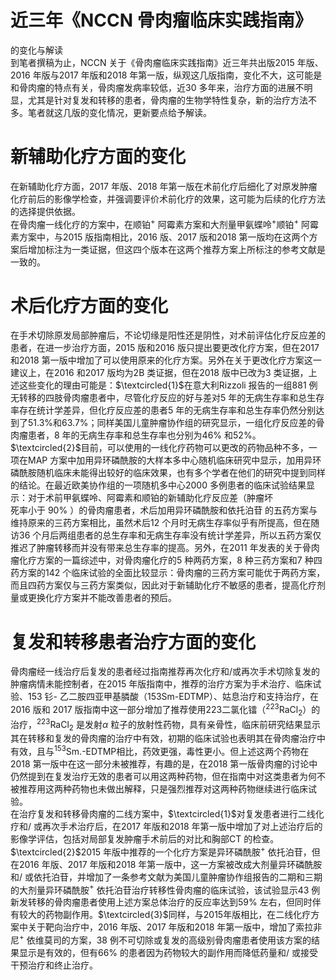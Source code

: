 # 近三年《NCCN 骨肉瘤临床实践指南》  
的变化与解读  
到笔者撰稿为止，NCCN 关于《骨肉瘤临床实践指南》近三年共出版2015 年版、2016 年版与2017 年版和2018 年第一版，纵观这几版指南，变化不大，这可能是和骨肉瘤的特点有关，骨肉瘤发病率较低，近30 多年来，治疗方面的进展不明显，尤其是针对复发和转移的患者，骨肉瘤的生物学特性复杂，新的治疗方法不多。笔者就这几版的变化情况，更新要点给予解读。  
#  新辅助化疗方面的变化  
在新辅助化疗方面，2017 年版、2018 年第一版在术前化疗后细化了对原发肿瘤化疗前后的影像学检查，并强调要评价术前化疗的效果，这可能为后续的化疗方法的选择提供依据。  
在骨肉瘤一线化疗的方案中，在顺铂$^+$ 阿霉素方案和大剂量甲氨蝶呤$^+$顺铂$^+$ 阿霉素方案中，与2015 版指南相比，2016 版、2017 版和2018 第一版均在这两个方案后增加标注为一类证据，但这四个版本在这两个推荐方案上所标注的参考文献是一致的。  
#  术后化疗方面的变化  
在手术切除原发局部肿瘤后，不论切缘是阳性还是阴性，对术前评估化疗反应差的患者，在进一步治疗方面，2015 版和2016 版只提出要更改化疗方案，但在2017 和2018 第一版中增加了可以使用原来的化疗方案。另外在关于更改化疗方案这一建议上，在2016 和2017 版均为2B 类证据，但在2018 版中已改为3 类证据，上述这些变化的理由可能是：$\textcircled{1}$在意大利Rizzoli 报告的一组881 例无转移的四肢骨肉瘤患者中，尽管化疗反应的好与差对5 年的无病生存率和总生存率存在统计学差异，但化疗反应差的患者5 年的无病生存率和总生存率仍然分别达到了$51.3\%$和$63.7\%$；同样美国儿童肿瘤协作组的研究显示，一组化疗反应差的骨肉瘤患者，8 年的无病生存率和总生存率也分别为$46\%$ 和$52\%$。$\textcircled{2}$目前，可以使用的一线化疗药物可以更改的药物品种不多，一项在MAP 方案中加用异环磷酰胺的大样本多中心随机临床研究中显示，加用异环磷酰胺随机临床未能得出较好的临床效果，也有多个学者在他们的研究中提到同样的结论。在最近欧美协作组的一项随机多中心2000 多例患者的临床试验结果显示：对于术前甲氨蝶呤、阿霉素和顺铂的新辅助化疗反应差（肿瘤坏  
死率小于 $90\%$ ）的骨肉瘤患者，术后加用异环磷酰胺和依托泊苷 的五药方案与维持原来的三药方案相比，虽然术后12 个月时无病生存率似乎有所提高，但在随访36 个月后两组患者的总生存率和无病生存率没有统计学差异，所以五药方案仅推迟了肿瘤转移而并没有带来总生存率的提高。另外，在2011 年发表的关于骨肉瘤化疗方案的一篇综述中，对骨肉瘤化疗的5 种两药方案，8 种三药方案和7 种四药方案的142 个临床试验的全面比较显示：骨肉瘤的三药方案可能优于两药方案，而且四药方案仅与三药方案类似，因此对于新辅助化疗不敏感的患者，提高化疗剂量或更换化疗方案并不能改善患者的预后。  
#  复发和转移患者治疗方面的变化  
骨肉瘤经一线治疗后复发的患者经过指南推荐再次化疗和/或再次手术切除复发的肿瘤病情未能控制者，在2015 年版指南中，推荐的治疗方案为手术治疗、临床试验、153 钐- 乙二胺四亚甲基膦酸（153Sm-EDTMP）、姑息治疗和支持治疗，在2016 版和  2017 版指南中这一部分增加了推荐使用223二氯化镭（$^{223}\mathrm{{RaCl}}_{2}$）的治疗，$^{223}\mathrm{{RaCl}}_{2}$ 是发射$\alpha$ 粒子的放射性药物，具有亲骨性，临床前研究结果显示其在转移和复发的骨肉瘤的治疗中有效，初期的临床试验也表明其在骨肉瘤治疗中有效，且与$^{153}\mathrm{{Sm}.}$-EDTMP相比，药效更强，毒性更小。但上述这两个药物在2018 第一版中在这一部分未被推荐，有趣的是，在2018 第一版骨肉瘤的讨论中仍然提到在复发治疗无效的患者可以用这两种药物，但在指南中对这类患者为何不被推荐用这两种药物也未做出解释，只是强烈推荐对这两种药物继续进行临床试验。  
在治疗复发和转移骨肉瘤的二线方案中，$\textcircled{1}$对复发患者进行二线化疗和/ 或再次手术治疗后，在2017 年版和2018 年第一版中增加了对上述治疗后的影像学评估，包括对局部复发肿瘤手术前后的对比和胸部CT 的检查。$\textcircled{2}$2015 年版中推荐的一个化疗方案是异环磷酰胺$^+$ 依托泊苷，但在2016 年版、2017 年版和2018 年第一版中，这一方案被改成大剂量异环磷酰胺和/ 或依托泊苷，并增加了一条参考文献为美国儿童肿瘤协作组报告的二期和三期的大剂量异环磷酰胺$^+$ 依托泊苷治疗转移性骨肉瘤的临床试验，该试验显示43 例新发转移的骨肉瘤患者使用上述方案总体治疗的反应率达到$59\%$ 左右，但同时伴有较大的药物副作用。$\textcircled{3}$同样，与2015年版相比，在二线化疗方案中关于靶向治疗中，2016 年版、2017 年版和2018 年第一版中，增加了索拉非尼$^+$ 依维莫司的方案，38 例不可切除或复发的高级别骨肉瘤患者使用该方案的结果显示是有效的，但有$66\%$ 的患者因为药物较大的副作用而降低药量和/ 或接受干预治疗和终止治疗。  
